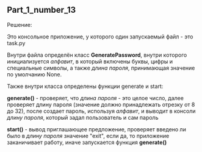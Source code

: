## Part_1_number_13
<p>Решение:</p>

<p>Это консольное приложение, у которого один запускаемый файл - это task.py</p>

<p>Внутри файла определён класс <b>GeneratePassword</b>, внутри которого инициализуется <i>алфавит</i>, в который включены буквы, цифры и специальные символы, а также <i>длина пароля</i>, принимающая значение по умолчанию None.</p>

<p>Также внутри класса определены функции generate и start:</p>

<p><b>generate()</b> - проверяет, что <i>длина пароля</i> - это целое число, далее проверяет длину пароля (значение должно принадлежать отрезку от 8 до 32), после создает пароль, используя <i>алфавит</i>, и выводит в консоли <i>длину пароля</i>, который задал пользователь и сам пароль</p>

<p><b>start()</b> - вывод приглашающее предложение, проверяет введено ли было в <i>длину пароля</i> значение "exit", если да, то приложение заканичивает работу, иначе запускается функция <b>generate()</b></p>
